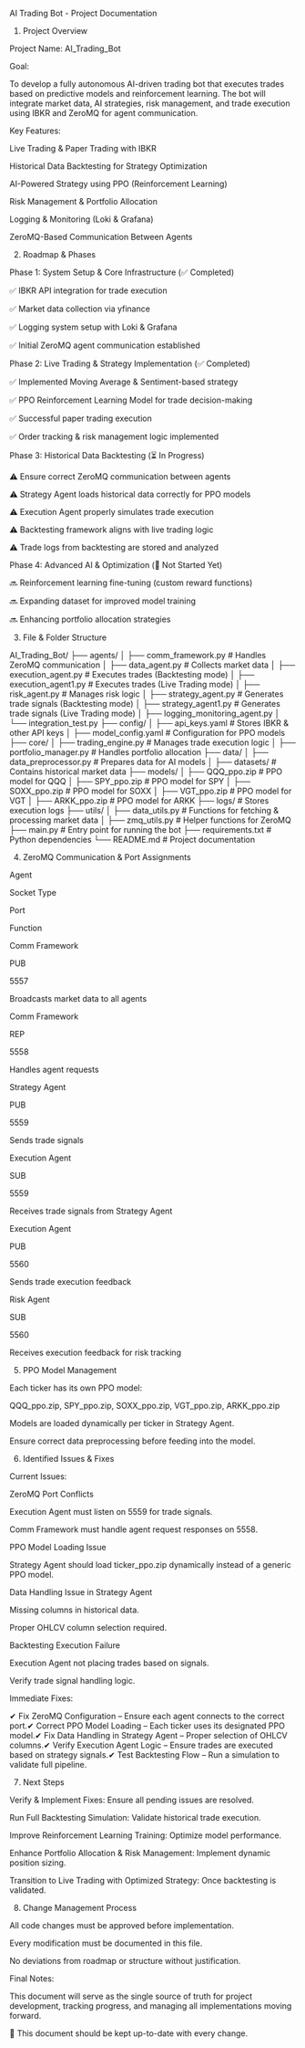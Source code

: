 AI Trading Bot - Project Documentation

1. Project Overview

Project Name: AI_Trading_Bot

Goal:

To develop a fully autonomous AI-driven trading bot that executes trades based on predictive models and reinforcement learning. The bot will integrate market data, AI strategies, risk management, and trade execution using IBKR and ZeroMQ for agent communication.

Key Features:

Live Trading & Paper Trading with IBKR

Historical Data Backtesting for Strategy Optimization

AI-Powered Strategy using PPO (Reinforcement Learning)

Risk Management & Portfolio Allocation

Logging & Monitoring (Loki & Grafana)

ZeroMQ-Based Communication Between Agents

2. Roadmap & Phases

Phase 1: System Setup & Core Infrastructure (✅ Completed)

✅ IBKR API integration for trade execution

✅ Market data collection via yfinance

✅ Logging system setup with Loki & Grafana

✅ Initial ZeroMQ agent communication established

Phase 2: Live Trading & Strategy Implementation (✅ Completed)

✅ Implemented Moving Average & Sentiment-based strategy

✅ PPO Reinforcement Learning Model for trade decision-making

✅ Successful paper trading execution

✅ Order tracking & risk management logic implemented

Phase 3: Historical Data Backtesting (⏳ In Progress)

⚠ Ensure correct ZeroMQ communication between agents

⚠ Strategy Agent loads historical data correctly for PPO models

⚠ Execution Agent properly simulates trade execution

⚠ Backtesting framework aligns with live trading logic

⚠ Trade logs from backtesting are stored and analyzed

Phase 4: Advanced AI & Optimization (🚧 Not Started Yet)

🔜 Reinforcement learning fine-tuning (custom reward functions)

🔜 Expanding dataset for improved model training

🔜 Enhancing portfolio allocation strategies

3. File & Folder Structure

AI_Trading_Bot/
├── agents/
│   ├── comm_framework.py      # Handles ZeroMQ communication
│   ├── data_agent.py          # Collects market data
│   ├── execution_agent.py     # Executes trades (Backtesting mode)
│   ├── execution_agent1.py    # Executes trades (Live Trading mode)
│   ├── risk_agent.py          # Manages risk logic
│   ├── strategy_agent.py      # Generates trade signals (Backtesting mode)
│   ├── strategy_agent1.py     # Generates trade signals (Live Trading mode)
│   ├── logging_monitoring_agent.py
│   └── integration_test.py
├── config/
│   ├── api_keys.yaml          # Stores IBKR & other API keys
│   ├── model_config.yaml      # Configuration for PPO models
├── core/
│   ├── trading_engine.py      # Manages trade execution logic
│   ├── portfolio_manager.py   # Handles portfolio allocation
├── data/
│   ├── data_preprocessor.py   # Prepares data for AI models
│   ├── datasets/              # Contains historical market data
├── models/
│   ├── QQQ_ppo.zip            # PPO model for QQQ
│   ├── SPY_ppo.zip            # PPO model for SPY
│   ├── SOXX_ppo.zip           # PPO model for SOXX
│   ├── VGT_ppo.zip            # PPO model for VGT
│   ├── ARKK_ppo.zip           # PPO model for ARKK
├── logs/                      # Stores execution logs
├── utils/
│   ├── data_utils.py          # Functions for fetching & processing market data
│   ├── zmq_utils.py           # Helper functions for ZeroMQ
├── main.py                    # Entry point for running the bot
├── requirements.txt            # Python dependencies
└── README.md                   # Project documentation

4. ZeroMQ Communication & Port Assignments

Agent

Socket Type

Port

Function

Comm Framework

PUB

5557

Broadcasts market data to all agents

Comm Framework

REP

5558

Handles agent requests

Strategy Agent

PUB

5559

Sends trade signals

Execution Agent

SUB

5559

Receives trade signals from Strategy Agent

Execution Agent

PUB

5560

Sends trade execution feedback

Risk Agent

SUB

5560

Receives execution feedback for risk tracking

5. PPO Model Management

Each ticker has its own PPO model:

QQQ_ppo.zip, SPY_ppo.zip, SOXX_ppo.zip, VGT_ppo.zip, ARKK_ppo.zip

Models are loaded dynamically per ticker in Strategy Agent.

Ensure correct data preprocessing before feeding into the model.

6. Identified Issues & Fixes

Current Issues:

ZeroMQ Port Conflicts

Execution Agent must listen on 5559 for trade signals.

Comm Framework must handle agent request responses on 5558.

PPO Model Loading Issue

Strategy Agent should load ticker_ppo.zip dynamically instead of a generic PPO model.

Data Handling Issue in Strategy Agent

Missing columns in historical data.

Proper OHLCV column selection required.

Backtesting Execution Failure

Execution Agent not placing trades based on signals.

Verify trade signal handling logic.

Immediate Fixes:

✔ Fix ZeroMQ Configuration – Ensure each agent connects to the correct port.✔ Correct PPO Model Loading – Each ticker uses its designated PPO model.✔ Fix Data Handling in Strategy Agent – Proper selection of OHLCV columns.✔ Verify Execution Agent Logic – Ensure trades are executed based on strategy signals.✔ Test Backtesting Flow – Run a simulation to validate full pipeline.

7. Next Steps

Verify & Implement Fixes: Ensure all pending issues are resolved.

Run Full Backtesting Simulation: Validate historical trade execution.

Improve Reinforcement Learning Training: Optimize model performance.

Enhance Portfolio Allocation & Risk Management: Implement dynamic position sizing.

Transition to Live Trading with Optimized Strategy: Once backtesting is validated.

8. Change Management Process

All code changes must be approved before implementation.

Every modification must be documented in this file.

No deviations from roadmap or structure without justification.

Final Notes:

This document will serve as the single source of truth for project development, tracking progress, and managing all implementations moving forward.

🚀 This document should be kept up-to-date with every change.

